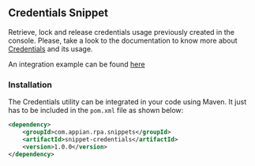 
## Credentials Snippet

Retrieve, lock and release credentials usage previously created in the console. Please, take a look to the documentation to know more about [Credentials](https://docs.appian.com/suite/help/20.1/rpa/console/robotic-processes.html#credentials) and its usage. 

An integration example can be found [here](https://github.com/appianps/ps-plugin-appianrpa-Snippets/tree/master/snippets-examples/robot-snippet-credentials)

### Installation

The Credentials utility can be integrated in your code using Maven. It just has to be included in the ```pom.xml``` file as shown below:
```xml
<dependency>
	<groupId>com.appian.rpa.snippets</groupId>
	<artifactId>snippet-credentials</artifactId>
	<version>1.0.0</version>
</dependency>
```
